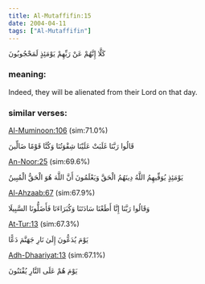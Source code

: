 ```yaml
---
title: Al-Mutaffifin:15
date: 2004-04-11
tags: ["Al-Mutaffifin"]
---
```

كَلَّا إِنَّهُمْ عَنْ رَبِّهِمْ يَوْمَئِذٍ لَمَحْجُوبُونَ
### meaning: 
Indeed, they will be alienated from their Lord on that day.
### similar verses: 

[Al-Muminoon:106](/23/106) (sim:71.0%)

قَالُوا رَبَّنَا غَلَبَتْ عَلَيْنَا شِقْوَتُنَا وَكُنَّا قَوْمًا ضَالِّينَ

[An-Noor:25](/24/25) (sim:69.6%)

يَوْمَئِذٍ يُوَفِّيهِمُ اللَّهُ دِينَهُمُ الْحَقَّ وَيَعْلَمُونَ أَنَّ اللَّهَ هُوَ الْحَقُّ الْمُبِينُ

[Al-Ahzaab:67](/33/67) (sim:67.9%)

وَقَالُوا رَبَّنَا إِنَّا أَطَعْنَا سَادَتَنَا وَكُبَرَاءَنَا فَأَضَلُّونَا السَّبِيلَا

[At-Tur:13](/52/13) (sim:67.3%)

يَوْمَ يُدَعُّونَ إِلَىٰ نَارِ جَهَنَّمَ دَعًّا

[Adh-Dhaariyat:13](/51/13) (sim:67.1%)

يَوْمَ هُمْ عَلَى النَّارِ يُفْتَنُونَ
